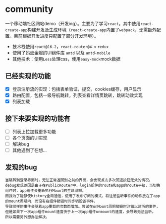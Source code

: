 # community
一个移动端社区网站demo（开发ing）。主要为了学习`react`。其中使用`react-create-app`构建开发及生成环境（`react-create-app`内置了`webpack`，无需额外配置。目前根据开发进度只配置了部分开发环境）。
- 技术栈使用`react@16.2`，`react-router@4.x` `redux` 
- 使用了蚂蚁金服的UI组件库 `antd` 以及 `antd-mobile`
- 其他技术：使用`Less`处理css，使用`easy-mock`mock数据

## 已经实现的功能
- [x] 登录注册流的实现：包括表单验证，提交，cookies缓存，用户显示
- [x] 路由配置，包括一级导航跳转，列表查看详情页跳转，跳转动效实现
- [x] 列表加载

## 接下来要实现的功能有
- [ ] 列表上拉加载更多功能
- [ ] 各个页面的UI实现
- [ ] 解决bug
- [ ] 其他遇到了在想...

## 发现的bug
    当跳转到登录界面时，无法正常返回到之前的界面，会出现点击多次回退按钮无效的情况。
    debug发现原因是由于在PublicRouter中，login组件的route和app的route平级，当切换组件时，app组件会重新执行Mount的生命周期。
    而我为了能够使history全局通信，使用了发布订阅的模式，将注册监听事件的动作放在了app的mount周期内，而没有在组件销毁时同步销毁该事件，
    导致同样的事件会随着app重载的次数而增加。尝试在unMount周期销毁时注销以监听的事件，但是如果下一次app组件mount速度快于上一次app组件unmount的速度，会导致无法监听。
    所以需要另外想办法解决。
